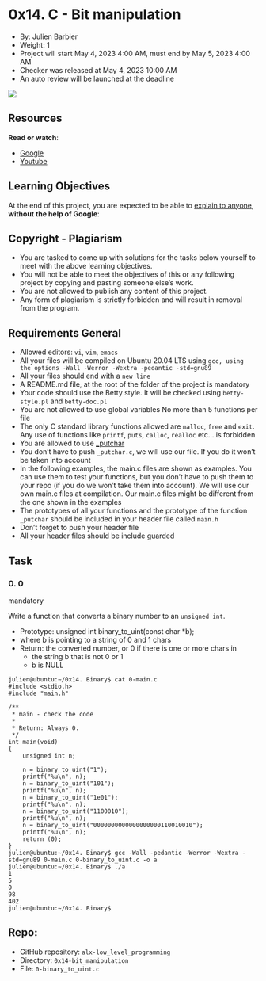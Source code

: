 **0x14. C - Bit manipulation**
===============================

-   By: Julien Barbier
-   Weight: 1
-   Project will start May 4, 2023 4:00 AM, must end by May 5, 2023 4:00 AM
-   Checker was released at May 4, 2023 10:00 AM
-   An auto review will be launched at the deadline

![](https://s3.amazonaws.com/intranet-projects-files/holbertonschool-low_level_programming/232/bitwise.PNG)

Resources
---------

**Read or watch**:

-   [Google](https://google.com)
-   [Youtube](https://youtube.com)

Learning Objectives
-------------------
At the end of this project, you are expected to be able to [explain to anyone](https://intranet.alxswe.com/rltoken/I5Fy78OBq-wgaGEpcgq2oA), **without the help of Google**:

Copyright - Plagiarism
-----------------------

-   You are tasked to come up with solutions for the tasks below yourself to meet with the above learning objectives.
-   You will not be able to meet the objectives of this or any following project by copying and pasting someone else’s work.
-   You are not allowed to publish any content of this project.
-   Any form of plagiarism is strictly forbidden and will result in removal from the program.

Requirements General
--------------------

-   Allowed editors: `vi`, `vim`, `emacs`
-   All your files will be compiled on Ubuntu 20.04 LTS using `gcc, using the options -Wall -Werror -Wextra -pedantic -std=gnu89`
-   All your files should end with a `new line`
-   A README.md file, at the root of the folder of the project is mandatory
-   Your code should use the Betty style. It will be checked using `betty-style.pl` and `betty-doc.pl`
-   You are not allowed to use global variables
No more than 5 functions per file
-   The only C standard library functions allowed are `malloc`, `free` and `exit`. Any use of functions like `printf`, `puts`, `calloc`, `realloc` etc… is forbidden
-   You are allowed to use [_putchar](https://github.com/holbertonschool/_putchar.c/blob/master/_putchar.c)
-   You don’t have to push `_putchar.c`, we will use our file. If you do it won’t be taken into account
-   In the following examples, the main.c files are shown as examples. You can use them to test your functions, but you don’t have to push them to your repo (if you do we won’t take them into account). We will use our own main.c files at compilation. Our main.c files might be different from the one shown in the examples
-   The prototypes of all your functions and the prototype of the function `_putchar` should be included in your header file called `main.h`
-   Don’t forget to push your header file
-   All your header files should be include guarded

**Task**
-----
### 0. 0 
mandatory

Write a function that converts a binary number to an `unsigned int`.

-   Prototype: unsigned int binary_to_uint(const char *b);
-   where b is pointing to a string of 0 and 1 chars
-   Return: the converted number, or 0 if
there is one or more chars in 
    -   the string b that is not 0 or 1
    -   b is NULL

```
julien@ubuntu:~/0x14. Binary$ cat 0-main.c
#include <stdio.h>
#include "main.h"

/**
 * main - check the code
 *
 * Return: Always 0.
 */
int main(void)
{
    unsigned int n;

    n = binary_to_uint("1");
    printf("%u\n", n);
    n = binary_to_uint("101");
    printf("%u\n", n);
    n = binary_to_uint("1e01");
    printf("%u\n", n);
    n = binary_to_uint("1100010");
    printf("%u\n", n);
    n = binary_to_uint("0000000000000000000110010010");
    printf("%u\n", n);
    return (0);
}
julien@ubuntu:~/0x14. Binary$ gcc -Wall -pedantic -Werror -Wextra -std=gnu89 0-main.c 0-binary_to_uint.c -o a
julien@ubuntu:~/0x14. Binary$ ./a 
1
5
0
98
402
julien@ubuntu:~/0x14. Binary$
```
**Repo:**
---------

-   GitHub repository: `alx-low_level_programming`
-   Directory: `0x14-bit_manipulation`
-   File: `0-binary_to_uint.c`
